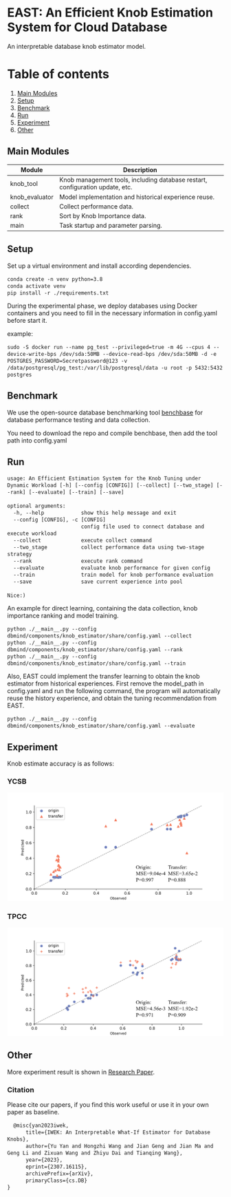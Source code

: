 # EAST: An Efficient Knob Estimation System for Cloud Database


An interpretable database knob estimator model. 


# Table of contents

1. [Main Modules](#modules)
2. [Setup](#setup)
3. [Benchmark](#benchmark)
4. [Run](#run)
5. [Experiment](#experiment)
6. [Other](#other)

## Main Modules <a name="modules"></a>

| Module                    | Description                                                                                   |
|---------------------------|-----------------------------------------------------------------------------------------------|
| knob_tool                 | Knob management tools, including database restart, configuration update, etc.                 |
| knob_evaluator            | Model implementation and historical experience reuse.                                         |
| collect                   | Collect performance data.                                                                     |
| rank                      | Sort by Knob Importance data.                                                                 |
| main                      | Task startup and parameter parsing.                                                           |

## Setup <a name="setup"></a>

Set up a virtual environment and install according dependencies. 

```shell
conda create -n venv python=3.8
conda activate venv
pip install -r ./requirements.txt
```

During the experimental phase, we deploy databases using Docker containers and you need to fill in the necessary information in config.yaml before start it. 

example:
```shell
sudo -S docker run --name pg_test --privileged=true -m 4G --cpus 4 --device-write-bps /dev/sda:50MB --device-read-bps /dev/sda:50MB -d -e POSTGRES_PASSWORD=Secretpassword@123 -v /data/postgresql/pg_test:/var/lib/postgresql/data -u root -p 5432:5432 postgres
```

## Benchmark <a name="benchmark"></a>

We use the open-source database benchmarking tool [benchbase](https://github.com/cmu-db/benchbase) for database performance testing and data collection.

You need to download the repo and compile benchbase, then add the tool path into config.yaml

## Run <a name="run"></a>

```
usage: An Efficient Estimation System for the Knob Tuning under Dynamic Workload [-h] [--config [CONFIG]] [--collect] [--two_stage] [--rank] [--evaluate] [--train] [--save]

optional arguments:
  -h, --help            show this help message and exit
  --config [CONFIG], -c [CONFIG]
                        config file used to connect database and execute workload
  --collect             execute collect command
  --two_stage           collect performance data using two-stage strategy
  --rank                execute rank command
  --evaluate            evaluate knob performance for given config
  --train               train model for knob performance evaluation
  --save                save current experience into pool

Nice:)
```

An example for direct learning, containing the data collection, knob importance ranking and model training.

```shell
python ./__main__.py --config dbmind/components/knob_estimator/share/config.yaml --collect
python ./__main__.py --config dbmind/components/knob_estimator/share/config.yaml --rank
python ./__main__.py --config dbmind/components/knob_estimator/share/config.yaml --train
```

Also, EAST could implement the transfer learning to obtain the knob estimator from historical experiences. First remove the model_path in config.yaml and run the following command, the program will automatically reuse the history experience, and obtain the tuning recommendation from EAST.

```shell
python ./__main__.py --config dbmind/components/knob_estimator/share/config.yaml --evaluate
```

## Experiment <a name="experiment"></a>

Knob estimate accuracy is as follows:

### YCSB 

![YCSB Result](share/ycsb.png)

### TPCC 

![TPCC Result](share/tpcc.png)

## Other <a name="other"></a>

More experiment result is shown in [Research Paper](https://arxiv.org/pdf/2307.16115).

### Citation <a name="citation"></a>

Please cite our papers, if you find this work useful or use it in your own paper as baseline.

```
  @misc{yan2023iwek,
      title={IWEK: An Interpretable What-If Estimator for Database Knobs}, 
      author={Yu Yan and Hongzhi Wang and Jian Geng and Jian Ma and Geng Li and Zixuan Wang and Zhiyu Dai and Tianqing Wang},
      year={2023},
      eprint={2307.16115},
      archivePrefix={arXiv},
      primaryClass={cs.DB}
}
```
